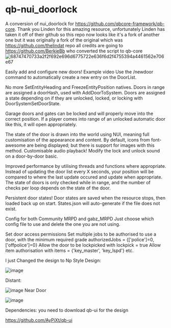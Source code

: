 # qb-nui_doorlock
A conversion of nui_doorlock for https://github.com/qbcore-framework/qb-core. Thank you Linden for this amazing resource, unfortunately Linden has taken it off of their github so this repo now looks like it's a fork of another one but it was originally a fork of the original which was https://github.com/thelindat repo all credits are going to https://github.com/BerkieBb who converted the script to qb-core 
![68747470733a2f2f692e696d6775722e636f6d2f4755394a4461562e706e67](https://user-images.githubusercontent.com/76070305/145712194-4eab8d24-55d4-4dc0-8fd9-893f749e685e.png)

Easily add and configure new doors! Example video
Use the /newdoor command to automatically create a new entry on the DoorList.

No more SetEntityHeading and FreezeEntityPosition natives.
Doors in range are assigned a doorHash, used with AddDoorToSystem.
Doors are assigned a state depending on if they are unlocked, locked, or locking with DoorSystemSetDoorState.

Garage doors and gates can be locked and will properly move into the correct position.
If a player comes into range of an unlocked automatic door like this, it will open appropriately.

The state of the door is drawn into the world using NUI, meaning full customisation of the appearance and content.
By default, icons from font-awesome are being displayed; but there is support for images with this method.
Customisable audio playback! Modify the lock and unlock sound on a door-by-door basic.

Improved performance by utilising threads and functions where appropriate.
Instead of updating the door list every X seconds, your position will be compared to where the last update occured and update when appropriate.
The state of doors is only checked while in range, and the number of checks per loop depends on the state of the door.

Persistent door states! Door states are saved when the resource stops, then loaded back up on start.
States.json will auto-generate if the file does not exist.

Config for both Community MRPD and gabz_MRPD
Just choose which config file to use and delete the one you are not using.

Set door access permissions
Set multiple jobs to be authorised to use a door, with the minimum required grade authorizedJobs = {['police']=0, ['offpolice']=0}
Allow the door to be lockpicked with lockpick = true
Allow item authorisation with items = {'key_master', 'key_lspd'} etc.

I just Changed the design to Np Style Design:

![image](https://user-images.githubusercontent.com/76070305/145712237-c9e877f4-5ba7-42b8-944e-267441fc5e20.png)

Distant:

![image](https://user-images.githubusercontent.com/76070305/145712403-9ce27674-b338-44eb-8102-6253bc97afcd.png)
 Near Door
 
 ![image](https://user-images.githubusercontent.com/76070305/145712428-b3265514-5455-457f-908f-97aa87d29a38.png)

Dependencies:
you need to download qb-ui for the design

https://github.com/AyPiXt/qb-ui

